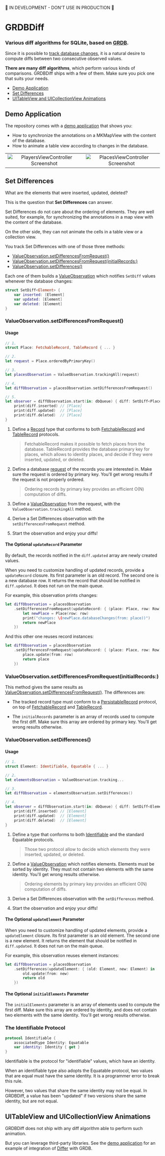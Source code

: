 :construction: IN DEVELOPMENT - DON'T USE IN PRODUCTION :construction:

GRDBDiff
========

### Various diff algorithms for SQLite, based on [GRDB].

Since it is possible to [track database changes](https://github.com/groue/GRDB.swift/blob/master/README.md#valueobservation), it is a natural desire to compute diffs between two consecutive observed values.

**There are many diff algorithms**, which perform various kinds of comparisons. GRDBDiff ships with a few of them. Make sure you pick one that suits your needs.

- [Demo Application](#demo-application)
- [Set Differences]
- [UITableView and UICollectionView Animations]


## Demo Application

The repository comes with a [demo application] that shows you:

- How to synchronize the annotations on a MKMapView with the content of the database.
- How to animate a table view according to changes in the database.

| | |
| :-----: | :-----: |
| ![PlayersViewController Screenshot](Documentation/DemoApp/Screenshots/PlayersViewController.png) | ![PlacesViewController Screenshot](Documentation/DemoApp/Screenshots/PlacesViewController.png) |


## Set Differences

What are the elements that were inserted, updated, deleted?

This is the question that **Set Differences** can answer.

Set Differences do not care about the ordering of elements. They are well suited, for example, for synchronizing the annotations in a map view with the content of the database.

On the other side, they can not animate the cells in a table view or a collection view.

You track Set Differences with one of those three methods:

- [ValueObservation.setDifferencesFromRequest()]
- [ValueObservation.setDifferencesFromRequest(initialRecords:)]
- [ValueObservation.setDifferences()]

Each one of them builds a [ValueObservation] which notifies `SetDiff` values whenever the database changes:

```swift
struct SetDiff<Element> {
    var inserted: [Element]
    var updated: [Element]
    var deleted: [Element]
}
```


### ValueObservation.setDifferencesFromRequest()

#### Usage

```swift
// 1.
struct Place: FetchableRecord, TableRecord { ... }

// 2.
let request = Place.orderedByPrimaryKey()

// 3.
let placesObservation = ValueObservation.trackingAll(request)

// 4.
let diffObservation = placesObservation.setDifferencesFromRequest()

// 5.
let observer = diffObservation.start(in: dbQueue) { diff: SetDiff<Place> in
    print(diff.inserted) // [Place]
    print(diff.updated)  // [Place]
    print(diff.deleted)  // [Place]
}
```

1. Define a [Record] type that conforms to both [FetchableRecord] and [TableRecord] protocols.

    > FetchableRecord makes it possible to fetch places from the database.
    > TableRecord provides the database primary key for places, which allows to identity places, and decide if they were inserted, updated, or deleted.

2. Define a database [request] of the records you are interested in. Make sure the request is ordered by primary key. You'll get wrong results if the request is not properly ordered.

    > Ordering records by primary key provides an efficient O(N) computation of diffs.

3. Define a [ValueObservation] from the request, with the `ValueObservation.trackingAll` method.

4. Derive a Set Differences observation with the `setDifferencesFromRequest` method.

5. Start the observation and enjoy your diffs!


#### The Optional `updateRecord` Parameter

By default, the records notified in the `diff.updated` array are newly created values.

When you need to customize handling of updated records, provide a `updateRecord` closure. Its first parameter is an old record. The second one is a new database row. It returns the record that should be notified in `diff.updated`. It does not run on the main queue.

For example, this observation prints changes:

```swift
let diffObservation = placesObservation
    .setDifferencesFromRequest(updateRecord: { (place: Place, row: Row) in
        let newPlace = Place(row: row)
        print("changes: \(newPlace.databaseChanges(from: place))")
        return newPlace
    })
```

And this other one reuses record instances:

```swift
let diffObservation = placesObservation
    .setDifferencesFromRequest(updateRecord: { (place: Place, row: Row) in
        place.update(from: row)
        return place
    })
```


### ValueObservation.setDifferencesFromRequest(initialRecords:)

This method gives the same results as [ValueObservation.setDifferencesFromRequest()]. The differences are:

- The tracked record type must conform to a [PersistableRecord] protocol, on top of [FetchableRecord] and [TableRecord].

- The `initialRecords` parameter is an array of records used to compute the first diff. Make sure this array are ordered by primary key. You'll get wrong results otherwise.


### ValueObservation.setDifferences()

#### Usage

```swift
// 1.
struct Element: Identifiable, Equatable { ... }

// 2.
let elementsObservation = ValueObservation.tracking...

// 3.
let diffObservation = elementsObservation.setDifferences()

// 4.
let observer = diffObservation.start(in: dbQueue) { diff: SetDiff<Element> in
    print(diff.inserted) // [Element]
    print(diff.updated)  // [Element]
    print(diff.deleted)  // [Element]
}
```

1. Define a type that conforms to both [Identifiable] and the standard Equatable protocols.
    
    > Those two protocol allow to decide which elements they were inserted, updated, or deleted.

2. Define a [ValueObservation] which notifies elements. Elements must be sorted by identity. They must not contain two elements with the same identity. You'll get wrong results otherwise.
    
    > Ordering elements by primary key provides an efficient O(N) computation of diffs.

3. Derive a Set Differences observation with the `setDifferences` method.

4. Start the observation and enjoy your diffs!


#### The Optional `updateElement` Parameter

When you need to customize handling of updated elements, provide a `updateElement` closure. Its first parameter is an old element. The second one is a new element. It returns the element that should be notified in `diff.updated`. It does not run on the main queue.

For example, this observation reuses element instances:

```swift
let diffObservation = placesObservation
    .setDifferences(updateElement: { (old: Element, new: Element) in
        old.update(from: new)
        return old
    })
```


#### The Optional `initialElements` Parameter

The `initialElements` parameter is an array of elements used to compute the first diff. Make sure this array are ordered by identity, and does not contain two elements with the same identity. You'll get wrong results otherwise.


### The Identifiable Protocol

```swift
protocol Identifiable {
    associatedtype Identity: Equatable
    var identity: Identity { get }
}
```

Identifiable is the protocol for "identifiable" values, which have an identity.

When an identifiable type also adopts the Equatable protocol, two values that are equal must have the same identity. It is a programmer error to break this rule.

However, two values that share the same identity may not be equal. In GRDBDiff, a value has been "updated" if two versions share the same identity, but are not equal.


## UITableView and UICollectionView Animations

GRDBDiff does not ship with any diff algorithm able to perform such animation.

But you can leverage third-party libraries. See the [demo application] for an example of integration of [Differ] with GRDB.


[GRDB]: https://github.com/groue/GRDB.swift
[demo application]: Documentation/DemoApp/README.md
[Set Differences]: #set-differences
[UITableView and UICollectionView Animations]: #uitableview-and-uicollectionview-animations
[Record]: https://github.com/groue/GRDB.swift/blob/master/README.md#records
[FetchableRecord]: https://github.com/groue/GRDB.swift/blob/master/README.md#fetchablerecord-protocol
[TableRecord]: https://github.com/groue/GRDB.swift/blob/master/README.md#tablerecord-protocol
[PersistableRecord]: https://github.com/groue/GRDB.swift/blob/master/README.md#persistablerecord-protocol
[request]: https://github.com/groue/GRDB.swift/blob/master/README.md#requests
[ValueObservation]: https://github.com/groue/GRDB.swift/blob/master/README.md#valueobservation
[ValueObservation.setDifferencesFromRequest()]: #valueobservationsetdifferencesfromrequest
[ValueObservation.setDifferencesFromRequest(initialRecords:)]: #valueobservationsetdifferencesfromrequestinitialrecords
[ValueObservation.setDifferences()]: #valueobservationsetdifferences
[Identifiable]: #the-identifiable-protocol
[Differ]: https://github.com/tonyarnold/Differ

